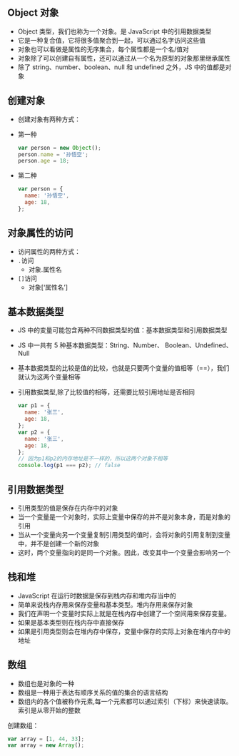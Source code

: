 ## Object 对象

- Object 类型，我们也称为一个对象。是 JavaScript 中的引用数据类型
- 它是一种复合值，它将很多值聚合到一起，可以通过名字访问这些值
- 对象也可以看做是属性的无序集合，每个属性都是一个名/值对
- 对象除了可以创建自有属性，还可以通过从一个名为原型的对象那里继承属性
- 除了 string、number、boolean、null 和 undefined 之外，JS 中的值都是对象

## 创建对象

- 创建对象有两种方式：

- 第一种

  ```js
  var person = new Object();
  person.name = '孙悟空';
  person.age = 18;
  ```

- 第二种

  ```js
  var person = {
  	name: '孙悟空',
  	age: 18,
  };
  ```

## 对象属性的访问

- 访问属性的两种方式：
- `.`访问
  - 对象.属性名
- `[]`访问
  - 对象[‘属性名’]

## 基本数据类型

- JS 中的变量可能包含两种不同数据类型的值：基本数据类型和引用数据类型

- JS 中一共有 5 种基本数据类型：String、Number、 Boolean、Undefined、Null

- 基本数据类型的比较是值的比较，也就是只要两个变量的值相等（==），我们就认为这两个变量相等

- 引用数据类型,除了比较值的相等，还需要比较引用地址是否相同

  ```js
  var p1 = {
  	name: '张三',
  	age: 18,
  };
  var p2 = {
  	name: '张三',
  	age: 18,
  };
  // 因为p1和p2的内存地址是不一样的，所以这两个对象不相等
  console.log(p1 === p2); // false
  ```

## 引用数据类型

- 引用类型的值是保存在内存中的对象
- 当一个变量是一个对象时，实际上变量中保存的并不是对象本身，而是对象的引用
- 当从一个变量向另一个变量复制引用类型的值时，会将对象的引用复制到变量中，并不是创建一个新的对象
- 这时，两个变量指向的是同一个对象。因此，改变其中一个变量会影响另一个

## 栈和堆

- JavaScript 在运行时数据是保存到栈内存和堆内存当中的
- 简单来说栈内存用来保存变量和基本类型。堆内存用来保存对象
- 我们在声明一个变量时实际上就是在栈内存中创建了一个空间用来保存变量。
- 如果是基本类型则在栈内存中直接保存
- 如果是引用类型则会在堆内存中保存，变量中保存的实际上对象在堆内存中的地址

## 数组

- 数组也是对象的一种
- 数组是一种用于表达有顺序关系的值的集合的语言结构
- 数组内的各个值被称作元素,每一个元素都可以通过索引（下标）来快速读取。索引是从零开始的整数

创建数组：

```js
var array = [1, 44, 33];
var array = new Array();
```
